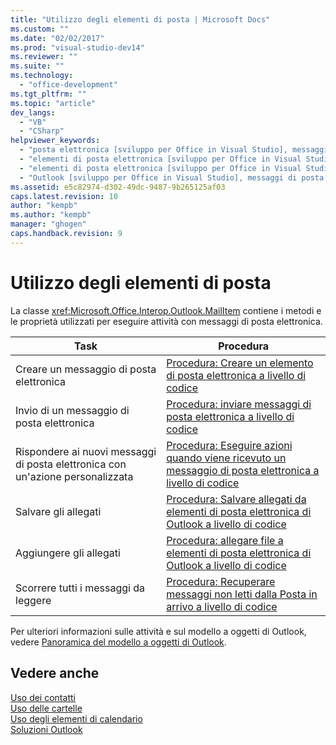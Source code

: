 ```yaml
---
title: "Utilizzo degli elementi di posta | Microsoft Docs"
ms.custom: ""
ms.date: "02/02/2017"
ms.prod: "visual-studio-dev14"
ms.reviewer: ""
ms.suite: ""
ms.technology: 
  - "office-development"
ms.tgt_pltfrm: ""
ms.topic: "article"
dev_langs: 
  - "VB"
  - "CSharp"
helpviewer_keywords: 
  - "posta elettronica [sviluppo per Office in Visual Studio], messaggi di posta elettronica"
  - "elementi di posta elettronica [sviluppo per Office in Visual Studio]"
  - "elementi di posta elettronica [sviluppo per Office in Visual Studio], informazioni sugli elementi di posta elettronica"
  - "Outlook [sviluppo per Office in Visual Studio], messaggi di posta elettronica"
ms.assetid: e5c82974-d302-49dc-9487-9b265125af03
caps.latest.revision: 10
author: "kempb"
ms.author: "kempb"
manager: "ghogen"
caps.handback.revision: 9
---
```

# Utilizzo degli elementi di posta
  La classe <xref:Microsoft.Office.Interop.Outlook.MailItem> contiene i metodi e le proprietà utilizzati per eseguire attività con messaggi di posta elettronica.  
  
|Task|Procedura|  
|----------|---------------|  
|Creare un messaggio di posta elettronica|[Procedura: Creare un elemento di posta elettronica a livello di codice](../vsto/how-to-programmatically-create-an-e-mail-item.md)|  
|Invio di un messaggio di posta elettronica|[Procedura: inviare messaggi di posta elettronica a livello di codice](../vsto/how-to-programmatically-send-e-mail-programmatically.md)|  
|Rispondere ai nuovi messaggi di posta elettronica con un'azione personalizzata|[Procedura: Eseguire azioni quando viene ricevuto un messaggio di posta elettronica a livello di codice](../vsto/how-to-programmatically-perform-actions-when-an-e-mail-message-is-received.md)|  
|Salvare gli allegati|[Procedura: Salvare allegati da elementi di posta elettronica di Outlook a livello di codice](../vsto/how-to-programmatically-save-attachments-from-outlook-e-mail-items.md)|  
|Aggiungere gli allegati|[Procedura: allegare file a elementi di posta elettronica di Outlook a livello di codice](../vsto/how-to-programmatically-attach-files-to-outlook-e-mail-items.md)|  
|Scorrere tutti i messaggi da leggere|[Procedura: Recuperare messaggi non letti dalla Posta in arrivo a livello di codice](../vsto/how-to-programmatically-retrieve-unread-messages-from-the-inbox.md)|  
  
 Per ulteriori informazioni sulle attività e sul modello a oggetti di Outlook, vedere [Panoramica del modello a oggetti di Outlook](../vsto/outlook-object-model-overview.md).  
  
## Vedere anche  
 [Uso dei contatti](../vsto/working-with-contact-items.md)   
 [Uso delle cartelle](../vsto/working-with-folders.md)   
 [Uso degli elementi di calendario](../vsto/working-with-calendar-items.md)   
 [Soluzioni Outlook](../vsto/outlook-solutions.md)  
  
  